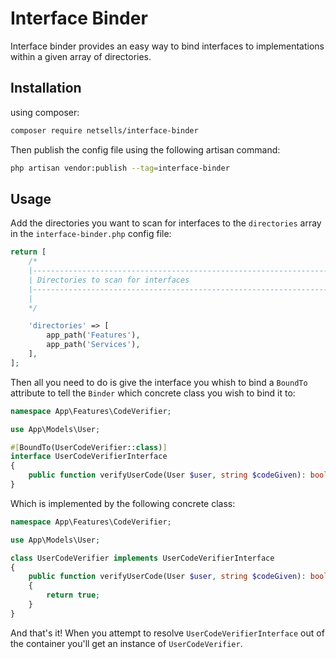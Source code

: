 # Interface Binder
Interface binder provides an easy way to bind interfaces to implementations within a given array of directories.

## Installation

using composer:

```bash
composer require netsells/interface-binder
```

Then publish the config file using the following artisan command:
```bash
php artisan vendor:publish --tag=interface-binder
```


## Usage

Add the directories you want to scan for interfaces to the `directories` array in the `interface-binder.php` config file:

```php
return [
    /*
    |--------------------------------------------------------------------------
    | Directories to scan for interfaces
    |--------------------------------------------------------------------------
    |
    */

    'directories' => [
        app_path('Features'),
        app_path('Services'),
    ],
];
```

Then all you need to do is give the interface you whish to bind a `BoundTo` attribute to tell the `Binder` which concrete class you wish to bind it to:

```php
namespace App\Features\CodeVerifier;

use App\Models\User;

#[BoundTo(UserCodeVerifier::class)]
interface UserCodeVerifierInterface
{
    public function verifyUserCode(User $user, string $codeGiven): bool;
}

```

Which is implemented by the following concrete class:

```php
namespace App\Features\CodeVerifier;

use App\Models\User;

class UserCodeVerifier implements UserCodeVerifierInterface
{
    public function verifyUserCode(User $user, string $codeGiven): bool
    {
        return true;
    }
}
```

And that's it! When you attempt to resolve `UserCodeVerifierInterface` out of the container you'll get an instance of `UserCodeVerifier`.
